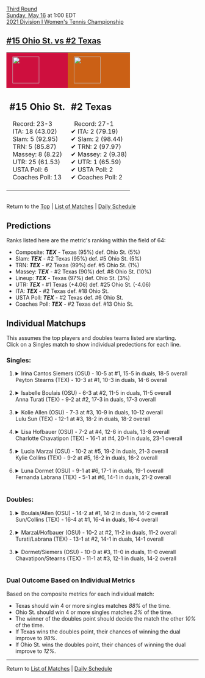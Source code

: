 [Third Round](top)  
[Sunday, May 16](../../schedule/05-16.md) at 1:00 EDT  
[2021 Division I Women's Tennis Championship](../index.md)  
## [#15 Ohio St. vs #2 Texas](https://www.ncaa.com/game/5833702)  

<table><tr style="background-color: #d9d9d9 !important"><td style="background-color: #CE0F3E !important"><img src="https://www.ncaa.com/sites/default/files/images/logos/schools/o/ohio-st.70.png" width="70" height="70" style="padding: 8px;" /></td><td style="background-color: #CB6015 !important"><img src="https://www.ncaa.com/sites/default/files/images/logos/schools/t/texas.70.png" width="70" height="70" style="padding: 8px;" /></td></tr><tr>
<td>  

<h2>#15 Ohio St.</h2>  
&nbsp; Record: 23-3<br>  
&nbsp; ITA: 18 (43.02)<br>  
&nbsp; Slam: 5 (92.95)<br>  
&nbsp; TRN: 5 (85.87)<br>  
&nbsp; Massey: 8 (8.22)<br>  
&nbsp; UTR: 25 (61.53)<br>  
&nbsp; USTA Poll: 6<br>  
&nbsp; Coaches Poll: 13<br>  
<br>  

</td>
<td>  

<h2>#2 Texas</h2>  
&nbsp; Record: 27-1<br>  
&#10004; ITA: 2 (79.19)<br>  
&#10004; Slam: 2 (98.44)<br>  
&#10004; TRN: 2 (97.97)<br>  
&#10004; Massey: 2 (9.38)<br>  
&#10004; UTR: 1 (65.59)<br>  
&#10004; USTA Poll: 2<br>  
&#10004; Coaches Poll: 2<br>  
<br>  

</td>
</tr></table>  


<br>Return to the [Top](top) &#124; [List of Matches](../index.md) &#124; [Daily Schedule](../../schedule/05-16.md)

## Predictions  

Ranks listed here are the metric's ranking within the field of 64:  
- Composite: ***TEX*** - Texas (95%) def. Ohio St. (5%)  
- Slam: ***TEX*** - #2 Texas (95%) def. #5 Ohio St. (5%)  
- TRN: ***TEX*** - #2 Texas (99%) def. #5 Ohio St. (1%)  
- Massey: ***TEX*** - #2 Texas (90%) def. #8 Ohio St. (10%)  
- Lineup: ***TEX*** - Texas (97%) def. Ohio St. (3%)  
- UTR: ***TEX*** - #1 Texas (+4.06) def. #25 Ohio St. (-4.06)  
- ITA: ***TEX*** - #2 Texas def. #18 Ohio St.  
- USTA Poll: ***TEX*** - #2 Texas def. #6 Ohio St.  
- Coaches Poll: ***TEX*** - #2 Texas def. #13 Ohio St.  

## Individual Matchups  
This assumes the top players and doubles teams listed are starting.  
Click on a Singles match to show individual predections for each line.  

### Singles:  

<ol>
<li><details>
<summary markdown="span">Irina Cantos Siemers (OSU) - 10-5 at #1, 15-5 in duals, 18-5 overall<br>Peyton Stearns (TEX) - 10-3 at #1, 10-3 in duals, 14-6 overall</summary>
<h4>Predictions</h4><ul>
<li>Composite: <b><i>OSU</i></b> - Siemers (56%) def. Stearns (44%)</li>  
<li>Slam: <b><i>OSU</i></b> - Siemers (62%) def. Stearns (38%)</li>  
<li>TRN: <b><i>OSU</i></b> - Siemers (78%) def. Stearns (22%)</li>  
<li>Massey: <b><i>OSU</i></b> - Siemers (55%) def. Stearns (45%)</li>  
<li>UTR: <b><i>TEX</i></b> - Stearns (68%) def. Siemers (32%)</li>  
<li>ITA: <b><i>OSU</i></b> - Siemers (24.34) def. Stearns (16.38)</li>  
</ul>
</details>&nbsp;</li>
<li><details>
<summary markdown="span">Isabelle Boulais (OSU) - 6-3 at #2, 11-5 in duals, 11-5 overall<br>Anna Turati (TEX) - 9-2 at #2, 17-3 in duals, 17-3 overall</summary>
<h4>Predictions</h4><ul>
<li>Composite: <b><i>TEX</i></b> - Turati (79%) def. Boulais (21%)</li>  
<li>Slam: <b><i>TEX</i></b> - Turati (84%) def. Boulais (16%)</li>  
<li>TRN: <b><i>TEX</i></b> - Turati (86%) def. Boulais (14%)</li>  
<li>Massey: <b><i>TEX</i></b> - Turati (56%) def. Boulais (44%)</li>  
<li>UTR: <b><i>TEX</i></b> - Turati (91%) def. Boulais (9%)</li>  
<li>ITA: <b><i>TEX</i></b> - Turati (17.31) def. Boulais (2.65)</li>  
</ul>
</details>&nbsp;</li>
<li><details>
<summary markdown="span">Kolie Allen (OSU) - 7-3 at #3, 10-9 in duals, 10-12 overall<br>Lulu Sun (TEX) - 12-1 at #3, 18-2 in duals, 18-2 overall</summary>
<h4>Predictions</h4><ul>
<li>Composite: <b><i>TEX</i></b> - Sun (95%) def. Allen (5%)</li>  
<li>Slam: <b><i>TEX</i></b> - Sun (93%) def. Allen (7%)</li>  
<li>TRN: <b><i>TEX</i></b> - Sun (98%) def. Allen (2%)</li>  
<li>Massey: <b><i>TEX</i></b> - Sun (90%) def. Allen (10%)</li>  
<li>UTR: <b><i>TEX</i></b> - Sun (97%) def. Allen (3%)</li>  
<li>ITA: <b><i>TEX</i></b> - Sun (9.34) def. Allen (1.59)</li>  
</ul>
</details>&nbsp;</li>
<li><details>
<summary markdown="span">Lisa Hofbauer (OSU) - 7-2 at #4, 12-6 in duals, 13-8 overall<br>Charlotte Chavatipon (TEX) - 16-1 at #4, 20-1 in duals, 23-1 overall</summary>
<h4>Predictions</h4><ul>
<li>Composite: <b><i>TEX</i></b> - Chavatipon (91%) def. Hofbauer (9%)</li>  
<li>Slam: <b><i>TEX</i></b> - Chavatipon (89%) def. Hofbauer (11%)</li>  
<li>TRN: <b><i>TEX</i></b> - Chavatipon (96%) def. Hofbauer (4%)</li>  
<li>Massey: <b><i>TEX</i></b> - Chavatipon (87%) def. Hofbauer (13%)</li>  
<li>UTR: <b><i>TEX</i></b> - Chavatipon (91%) def. Hofbauer (9%)</li>  
<li>ITA: <b><i>TEX</i></b> - Chavatipon (7.87) def. Hofbauer (2.47)</li>  
</ul>
</details>&nbsp;</li>
<li><details>
<summary markdown="span">Lucia Marzal (OSU) - 10-2 at #5, 19-2 in duals, 21-3 overall<br>Kylie Collins (TEX) - 9-2 at #5, 16-2 in duals, 16-2 overall</summary>
<h4>Predictions</h4><ul>
<li>Composite: <b><i>TEX</i></b> - Collins (84%) def. Marzal (16%)</li>  
<li>Slam: <b><i>TEX</i></b> - Collins (81%) def. Marzal (19%)</li>  
<li>TRN: <b><i>TEX</i></b> - Collins (88%) def. Marzal (12%)</li>  
<li>Massey: <b><i>TEX</i></b> - Collins (78%) def. Marzal (22%)</li>  
<li>UTR: <b><i>TEX</i></b> - Collins (88%) def. Marzal (12%)</li>  
<li>ITA: <b><i>TEX</i></b> - Collins (8.04) def. Marzal (3.08)</li>  
</ul>
</details>&nbsp;</li>
<li><details>
<summary markdown="span">Luna Dormet (OSU) - 9-1 at #6, 17-1 in duals, 19-1 overall<br>Fernanda Labrana (TEX) - 5-1 at #6, 14-1 in duals, 21-2 overall</summary>
<h4>Predictions</h4><ul>
<li>Composite: <b><i>TEX</i></b> - Labrana (70%) def. Dormet (30%)</li>  
<li>Slam: <b><i>TEX</i></b> - Labrana (72%) def. Dormet (28%)</li>  
<li>TRN: <b><i>TEX</i></b> - Labrana (86%) def. Dormet (14%)</li>  
<li>Massey: <b><i>TEX</i></b> - Labrana (54%) def. Dormet (46%)</li>  
<li>UTR: <b><i>TEX</i></b> - Labrana (70%) def. Dormet (30%)</li>  
<li>ITA: <b><i>OSU</i></b> - Dormet (3.78) def. Labrana (0.00)</li>  
</ul>
</details>&nbsp;</li>
</ol>

### Doubles:  

<ol>
<li><details>
<summary markdown="span">Boulais/Allen (OSU) - 14-2 at #1, 14-2 in duals, 14-2 overall<br>Sun/Collins (TEX) - 16-4 at #1, 16-4 in duals, 16-4 overall</summary>
<br>Sorry, we don't have any metrics for this match
</details>&nbsp;</li>
<li><details>
<summary markdown="span">Marzal/Hofbauer (OSU) - 10-2 at #2, 11-2 in duals, 11-2 overall<br>Turati/Labrana (TEX) - 13-1 at #2, 14-1 in duals, 14-1 overall</summary>
<br>Sorry, we don't have any metrics for this match
</details>&nbsp;</li>
<li><details>
<summary markdown="span">Dormet/Siemers (OSU) - 10-0 at #3, 11-0 in duals, 11-0 overall<br>Chavatipon/Stearns (TEX) - 11-1 at #3, 12-1 in duals, 14-2 overall</summary>
<br>Sorry, we don't have any metrics for this match
</details>&nbsp;</li>
</ol>

### Dual Outcome Based on Individual Metrics  
  
Based on the composite metrics for each individual match:  
- Texas should win 4 or more singles matches *88%* of the time.  
- Ohio St. should win 4 or more singles matches *2%* of the time.  
- The winner of the doubles point should decide the match the other *10%* of the time.  
- If Texas wins the doubles point, their chances of winning the dual improve to *98%*.  
- If Ohio St. wins the doubles point, their chances of winning the dual improve to *12%*.  
  
------

Return to [List of Matches](../index.md) &#124; [Daily Schedule](../../schedule/05-16.md)  
